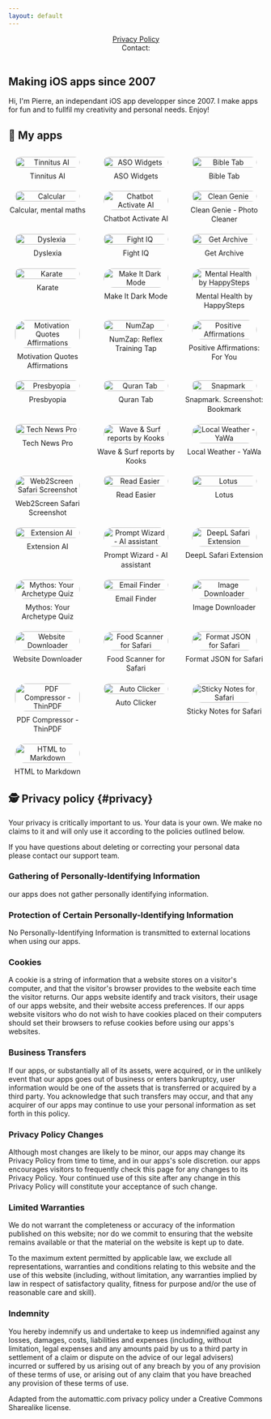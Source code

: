 ```yaml
---
layout: default
---
```

<center>
<a href="#privacy">Privacy Policy</a>
<br />
Contact: <ps.applecontact [at] gmail.com>
<br />
<br />
</center>

## Making iOS apps since 2007

Hi, I'm Pierre, an independant iOS app developper since 2007. I make apps for fun and to fullfil my creativity and personal needs. Enjoy!

## 📱 My apps

<div class="app-grid">
  <div class="app-item">
    <a href="https://apps.apple.com/app/id6742564706" title="Tinnitus AI: relief for your ears">
      <img src="/img/apps/tinnitusai.png" alt="Tinnitus AI">
      <span>Tinnitus AI</span>
    </a>
  </div>
  <div class="app-item">
    <a href="https://apps.apple.com/app/id6447305870" title="Keyword Tracker: ASO Widgets">
      <img src="/img/apps/asowidgets.png" alt="ASO Widgets">
      <span>ASO Widgets</span>
    </a>
  </div>
  <div class="app-item">
    <a href="https://apps.apple.com/app/id6449843611" title="Bible Tab">
      <img src="/img/apps/bibletab.png" alt="Bible Tab">
      <span>Bible Tab</span>
    </a>
  </div>
  <div class="app-item">
    <a href="https://apps.apple.com/app/id1506363398" title="Calcular, mental maths">
      <img src="/img/apps/calcular.png" alt="Calcular">
      <span>Calcular, mental maths</span>
    </a>
  </div>
  <div class="app-item">
    <a href="https://apps.apple.com/app/id1660211486" title="Chatbot Activate AI">
      <img src="/img/apps/activate.png" alt="Chatbot Activate AI">
      <span>Chatbot Activate AI</span>
    </a>
  </div>
  <div class="app-item">
    <a href="https://apps.apple.com/app/id6476564299" title="Clean Genie - Photo Cleaner">
      <img src="/img/apps/cleangenie.png" alt="Clean Genie">
      <span>Clean Genie - Photo Cleaner</span>
    </a>
  </div>
  <div class="app-item">
    <a href="https://apps.apple.com/app/id6449745240" title="Dyslexia">
      <img src="/img/apps/dyslexia.png" alt="Dyslexia">
      <span>Dyslexia</span>
    </a>
  </div>
  <div class="app-item">
    <a href="https://apps.apple.com/app/id6479872912" title="Fight IQ">
      <img src="/img/apps/fightiq.png" alt="Fight IQ">
      <span>Fight IQ</span>
    </a>
  </div>
  <div class="app-item">
    <a href="https://apps.apple.com/app/id6449024584" title="Get Archive">
      <img src="/img/apps/getarchive.png" alt="Get Archive">
      <span>Get Archive</span>
    </a>
  </div>
  <div class="app-item">
    <a href="https://apps.apple.com/app/id982443770" title="Karate">
      <img src="/img/apps/karate.png" alt="Karate">
      <span>Karate</span>
    </a>
  </div>
  <!-- Continue with the rest of your apps in the same format -->
  <div class="app-item">
    <a href="https://apps.apple.com/app/id6477295569" title="Make It Dark Mode">
      <img src="/img/apps/makeitdark.png" alt="Make It Dark Mode">
      <span>Make It Dark Mode</span>
    </a>
  </div>
  <div class="app-item">
    <a href="https://apps.apple.com/app/id1672621191" title="Mental Health by HappySteps">
      <img src="/img/apps/happysteps.png" alt="Mental Health by HappySteps">
      <span>Mental Health by HappySteps</span>
    </a>
  </div>
  <div class="app-item">
    <a href="https://apps.apple.com/app/id6449968950" title="Motivation Quotes Affirmations">
      <img src="/img/apps/motivation.png" alt="Motivation Quotes Affirmations">
      <span>Motivation Quotes Affirmations</span>
    </a>
  </div>
  <div class="app-item">
    <a href="https://apps.apple.com/app/id6478925381" title="NumZap: Reflex Training Tap">
      <img src="/img/apps/numzap.png" alt="NumZap">
      <span>NumZap: Reflex Training Tap</span>
    </a>
  </div>
  <div class="app-item">
    <a href="https://apps.apple.com/app/id6450424843" title="Positive Affirmations: For You">
      <img src="/img/apps/positiveaffirmations.png" alt="Positive Affirmations">
      <span>Positive Affirmations: For You</span>
    </a>
  </div>
  <div class="app-item">
    <a href="https://apps.apple.com/app/id6502348556" title="Presbyopia">
      <img src="/img/apps/presbyopia.png" alt="Presbyopia">
      <span>Presbyopia</span>
    </a>
  </div>
  <div class="app-item">
    <a href="https://apps.apple.com/app/id6449831325" title="Quran Tab">
      <img src="/img/apps/qurantab.png" alt="Quran Tab">
      <span>Quran Tab</span>
    </a>
  </div>
  <div class="app-item">
    <a href="https://apps.apple.com/app/id6472327977" title="Snapmark. Screenshot: Bookmark">
      <img src="/img/apps/snapmark.png" alt="Snapmark">
      <span>Snapmark. Screenshot: Bookmark</span>
    </a>
  </div>
  <div class="app-item">
    <a href="https://apps.apple.com/app/id1640448571" title="Tech News Pro">
      <img src="/img/apps/technews.png" alt="Tech News Pro">
      <span>Tech News Pro</span>
    </a>
  </div>
  <div class="app-item">
    <a href="https://apps.apple.com/app/id6451105330" title="Wave & Surf reports by Kooks">
      <img src="/img/apps/kooks.png" alt="Wave & Surf reports by Kooks">
      <span>Wave & Surf reports by Kooks</span>
    </a>
  </div>
  <div class="app-item">
    <a href="https://apps.apple.com/app/id6502996295" title="Local Weather - YaWa">
      <img src="/img/apps/yawa.png" alt="Local Weather - YaWa">
      <span>Local Weather - YaWa</span>
    </a>
  </div>
  <div class="app-item">
    <a href="https://apps.apple.com/app/id6670213166" title="web2screen Safari Screenshot">
      <img src="/img/apps/web2screen.png" alt="Web2Screen Safari Screenshot">
      <span>Web2Screen Safari Screenshot</span>
    </a>
  </div>
  <div class="app-item">
    <a href="https://apps.apple.com/app/id6695754679" title="Read Easier">
      <img src="/img/apps/readeasier.png" alt="Read Easier">
      <span>Read Easier</span>
    </a>
  </div>
  <div class="app-item">
    <a href="https://apps.apple.com/app/6739941712" title="Lotus">
      <img src="/img/apps/lotus.png" alt="Lotus">
      <span>Lotus</span>
    </a>
  </div>
  <div class="app-item">
    <a href="https://apps.apple.com/app/id6742454059" title="Extension AI">
      <img src="/img/apps/extensionai.png" alt="Extension AI">
      <span>Extension AI</span>
    </a>
  </div>
  <div class="app-item">
    <a href="https://apps.apple.com/app/id6743671589" title="Prompt Wizard">
      <img src="/img/apps/promptwizard.png" alt="Prompt Wizard - AI assistant">
      <span>Prompt Wizard - AI assistant</span>
    </a>
  </div>
  <div class="app-item">
    <a href="https://apps.apple.com/app/id6743857642" title="DeepL-ator">
      <img src="/img/apps/deeplator.png" alt="DeepL Safari Extension">
      <span>DeepL Safari Extension</span>
    </a>
  </div>
  <div class="app-item">
    <a href="https://apps.apple.com/app/id6744677120" title="Mythos">
      <img src="/img/apps/mythos.png" alt="Mythos: Your Archetype Quiz">
      <span>Mythos: Your Archetype Quiz</span>
    </a>
  </div>
  <div class="app-item">
    <a href="https://apps.apple.com/app/id6744918989" title="Email Finder">
      <img src="/img/apps/emailfinder.png" alt="Email Finder">
      <span>Email Finder</span>
    </a>
  </div>
  <div class="app-item">
    <a href="https://apps.apple.com/app/id6744963492" title="Image Downloader">
      <img src="/img/apps/imagedownloader.png" alt="Image Downloader">
      <span>Image Downloader</span>
    </a>
  </div>
  <div class="app-item">
    <a href="https://apps.apple.com/app/id6745128463" title="Website Downloader">
      <img src="/img/apps/websitedownloader.png" alt="Website Downloader">
      <span>Website Downloader</span>
    </a>
  </div>
  <div class="app-item">
    <a href="https://apps.apple.com/app/id6745339436" title="Food Scanner for Safari">
      <img src="/img/apps/nutrigrade.png" alt="Food Scanner for Safari">
      <span>Food Scanner for Safari</span>
    </a>
  </div>
  <div class="app-item">
    <a href="https://apps.apple.com/app/id6745445528" title="Format JSON for Safari">
      <img src="/img/apps/formatJSON.png" alt="Format JSON for Safari">
      <span>Format JSON for Safari</span>
    </a>
  </div>
  <div class="app-item">
    <a href="https://apps.apple.com/app/id6745545491" title="PDF Compressor - ThinPDF">
      <img src="/img/apps/PDFCompressor.png" alt="PDF Compressor - ThinPDF">
      <span>PDF Compressor - ThinPDF</span>
    </a>
  </div>
  <div class="app-item">
    <a href="https://apps.apple.com/app/id6745729726" title="Auto Clicker">
      <img src="/img/apps/autoclicker.png" alt="Auto Clicker">
      <span>Auto Clicker</span>
    </a>
  </div>
  <div class="app-item">
    <a href="https://apps.apple.com/app/id6745818454" title="Sticky Notes for Safari">
      <img src="/img/apps/stickynotes.png" alt="Sticky Notes for Safari">
      <span>Sticky Notes for Safari</span>
    </a>
  </div>
  <div class="app-item">
    <a href="https://apps.apple.com/app/id6746355735" title="HTML to Markdown">
      <img src="/img/apps/hmk.png" alt="HTML to Markdown">
      <span>HTML to Markdown</span>
    </a>
  </div>
</div>

<style>
.app-grid {
  display: grid;
  grid-template-columns: repeat(auto-fill, minmax(140px, 1fr));
  gap: 20px;
  margin: 30px 0;
}

.app-item {
  text-align: center;
}

.app-item a {
  display: flex;
  flex-direction: column;
  align-items: center;
  text-decoration: none;
}

.app-item img {
  width: 100%;
  max-width: 128px;
  height: auto;
  border-radius: 22px;
  margin-bottom: 8px;
}

.app-item span {
  font-size: 14px;
  line-height: 1.3;
}

@media (max-width: 600px) {
  .app-grid {
    grid-template-columns: repeat(auto-fill, minmax(100px, 1fr));
    gap: 15px;
  }
  
  .app-item span {
    font-size: 12px;
  }
}
</style>

## 🕵️ Privacy policy {#privacy}

Your privacy is critically important to us. Your data is your own. We make no claims to it and will only use it according to the policies outlined below.

If you have questions about deleting or correcting your personal data please contact our support team.

### Gathering of Personally-Identifying Information
our apps does not gather personally identifying information.

### Protection of Certain Personally-Identifying Information
No Personally-Identifying Information is transmitted to external locations when using our apps.

### Cookies
A cookie is a string of information that a website stores on a visitor's computer, and that the visitor's browser provides to the website each time the visitor returns. Our apps website identify and track visitors, their usage of our apps website, and their website access preferences. If our apps website visitors who do not wish to have cookies placed on their computers should set their browsers to refuse cookies before using our apps's websites.

### Business Transfers
If our apps, or substantially all of its assets, were acquired, or in the unlikely event that our apps goes out of business or enters bankruptcy, user information would be one of the assets that is transferred or acquired by a third party. You acknowledge that such transfers may occur, and that any acquirer of our apps may continue to use your personal information as set forth in this policy.

### Privacy Policy Changes
Although most changes are likely to be minor, our apps may change its Privacy Policy from time to time, and in our apps's sole discretion. our apps encourages visitors to frequently check this page for any changes to its Privacy Policy. Your continued use of this site after any change in this Privacy Policy will constitute your acceptance of such change.

### Limited Warranties
We do not warrant the completeness or accuracy of the information published on this website; nor do we commit to ensuring that the website remains available or that the material on the website is kept up to date.

To the maximum extent permitted by applicable law, we exclude all representations, warranties and conditions relating to this website and the use of this website (including, without limitation, any warranties implied by law in respect of satisfactory quality, fitness for purpose and/or the use of reasonable care and skill).

### Indemnity
You hereby indemnify us and undertake to keep us indemnified against any losses, damages, costs, liabilities and expenses (including, without limitation, legal expenses and any amounts paid by us to a third party in settlement of a claim or dispute on the advice of our legal advisers) incurred or suffered by us arising out of any breach by you of any provision of these terms of use, or arising out of any claim that you have breached any provision of these terms of use.

Adapted from the automattic.com privacy policy under a Creative Commons Sharealike license.